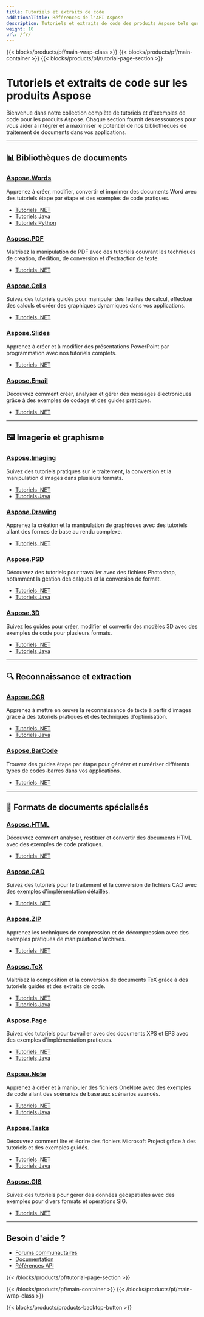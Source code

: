 ```yaml
---
title: Tutoriels et extraits de code
additionalTitle: Références de l'API Aspose
description: Tutoriels et extraits de code des produits Aspose tels que Aspose.Words, Aspose.Cells, Aspose.PDF et d'autres produits. Il comprend des didacticiels de base et avancés sur l'utilisation des produits Aspose.
weight: 10
url: /fr/
---
```


{{< blocks/products/pf/main-wrap-class >}}
{{< blocks/products/pf/main-container >}}
{{< blocks/products/pf/tutorial-page-section >}}

# Tutoriels et extraits de code sur les produits Aspose

Bienvenue dans notre collection complète de tutoriels et d'exemples de code pour les produits Aspose. Chaque section fournit des ressources pour vous aider à intégrer et à maximiser le potentiel de nos bibliothèques de traitement de documents dans vos applications.

---

## 📊 Bibliothèques de documents

### [Aspose.Words](./words/)
Apprenez à créer, modifier, convertir et imprimer des documents Word avec des tutoriels étape par étape et des exemples de code pratiques.
- [Tutoriels .NET](./words/net/)
- [Tutoriels Java](./words/java/)
- [Tutoriels Python](./words/python-net/)

### [Aspose.PDF](./pdf/)
Maîtrisez la manipulation de PDF avec des tutoriels couvrant les techniques de création, d'édition, de conversion et d'extraction de texte.
- [Tutoriels .NET](./pdf/net/)

### [Aspose.Cells](./cells/)
Suivez des tutoriels guidés pour manipuler des feuilles de calcul, effectuer des calculs et créer des graphiques dynamiques dans vos applications.
- [Tutoriels .NET](./cells/net/)

### [Aspose.Slides](./slides/)
Apprenez à créer et à modifier des présentations PowerPoint par programmation avec nos tutoriels complets.
- [Tutoriels .NET](./slides/net/)

### [Aspose.Email](./email/)
Découvrez comment créer, analyser et gérer des messages électroniques grâce à des exemples de codage et des guides pratiques.
- [Tutoriels .NET](./email/net/)

---

## 🖼️ Imagerie et graphisme

### [Aspose.Imaging](./imaging/)
Suivez des tutoriels pratiques sur le traitement, la conversion et la manipulation d'images dans plusieurs formats.
- [Tutoriels .NET](./imaging/net/)
- [Tutoriels Java](./imaging/java/)

### [Aspose.Drawing](./drawing/)
Apprenez la création et la manipulation de graphiques avec des tutoriels allant des formes de base au rendu complexe.
- [Tutoriels .NET](./drawing/net/)

### [Aspose.PSD](./psd/)
Découvrez des tutoriels pour travailler avec des fichiers Photoshop, notamment la gestion des calques et la conversion de format.
- [Tutoriels .NET](./psd/net/)
- [Tutoriels Java](./psd/java/)

### [Aspose.3D](./3d/)
Suivez les guides pour créer, modifier et convertir des modèles 3D avec des exemples de code pour plusieurs formats.
- [Tutoriels .NET](./3d/net/)
- [Tutoriels Java](./3d/java/)

---

## 🔍 Reconnaissance et extraction

### [Aspose.OCR](./ocr/)
Apprenez à mettre en œuvre la reconnaissance de texte à partir d'images grâce à des tutoriels pratiques et des techniques d'optimisation.
- [Tutoriels .NET](./ocr/net/)
- [Tutoriels Java](./ocr/java/)

### [Aspose.BarCode](./barcode/)
Trouvez des guides étape par étape pour générer et numériser différents types de codes-barres dans vos applications.
- [Tutoriels .NET](./barcode/net/)

---

## 📝 Formats de documents spécialisés

### [Aspose.HTML](./html/)
Découvrez comment analyser, restituer et convertir des documents HTML avec des exemples de code pratiques.
- [Tutoriels .NET](./html/net/)

### [Aspose.CAD](./cad/)
Suivez des tutoriels pour le traitement et la conversion de fichiers CAO avec des exemples d'implémentation détaillés.
- [Tutoriels .NET](./cad/net/)

### [Aspose.ZIP](./zip/)
Apprenez les techniques de compression et de décompression avec des exemples pratiques de manipulation d'archives.
- [Tutoriels .NET](./zip/net/)

### [Aspose.TeX](./tex/)
Maîtrisez la composition et la conversion de documents TeX grâce à des tutoriels guidés et des extraits de code.
- [Tutoriels .NET](./tex/net/)
- [Tutoriels Java](./tex/java/)

### [Aspose.Page](./page/)
Suivez des tutoriels pour travailler avec des documents XPS et EPS avec des exemples d'implémentation pratiques.
- [Tutoriels .NET](./page/net/)
- [Tutoriels Java](./page/java/)

### [Aspose.Note](./note/)
Apprenez à créer et à manipuler des fichiers OneNote avec des exemples de code allant des scénarios de base aux scénarios avancés.
- [Tutoriels .NET](./note/net/)
- [Tutoriels Java](./note/java/)

### [Aspose.Tasks](./tasks/)
Découvrez comment lire et écrire des fichiers Microsoft Project grâce à des tutoriels et des exemples guidés.
- [Tutoriels .NET](./tasks/net/)
- [Tutoriels Java](./tasks/java/)

### [Aspose.GIS](./gis/)
Suivez des tutoriels pour gérer des données géospatiales avec des exemples pour divers formats et opérations SIG.
- [Tutoriels .NET](./gis/net/)

---

## Besoin d'aide ?

- [Forums communautaires](https://forum.aspose.com/)
- [Documentation](https://docs.aspose.com/)
- [Références API](https://reference.aspose.com/)

{{< /blocks/products/pf/tutorial-page-section >}}

{{< /blocks/products/pf/main-container >}}
{{< /blocks/products/pf/main-wrap-class >}}

{{< blocks/products/products-backtop-button >}}
